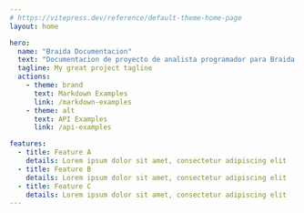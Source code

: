 ```yaml
---
# https://vitepress.dev/reference/default-theme-home-page
layout: home

hero:
  name: "Braida Documentacion"
  text: "Documentacion de proyecto de analista programador para Braida Propiedades"
  tagline: My great project tagline
  actions:
    - theme: brand
      text: Markdown Examples
      link: /markdown-examples
    - theme: alt
      text: API Examples
      link: /api-examples

features:
  - title: Feature A
    details: Lorem ipsum dolor sit amet, consectetur adipiscing elit
  - title: Feature B
    details: Lorem ipsum dolor sit amet, consectetur adipiscing elit
  - title: Feature C
    details: Lorem ipsum dolor sit amet, consectetur adipiscing elit
---
```


